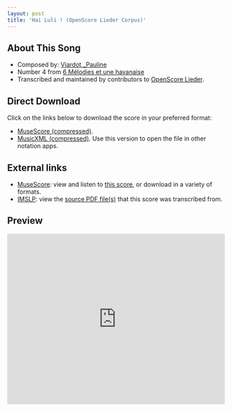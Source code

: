 ```yaml
---
layout: post
title: 'Hai Luli ! (OpenScore Lieder Corpus)'
---
```


## About This Song

- Composed by: [Viardot,_Pauline](https://fourscoreandmore.org/openscore/lieder/Viardot,_Pauline)
- Number 4 from [6 Mélodies et une havanaise](https://fourscoreandmore.org/openscore/lieder/Viardot,_Pauline/6_Mélodies_et_une_havanaise)
- Transcribed and maintained by contributors to [OpenScore Lieder].

[OpenScore Lieder]: https://musescore.com/openscore-lieder-corpus

## Direct Download

Click on the links below to download the score in your preferred format:
- [MuseScore (compressed)](https://github.com/openscore/lieder/blob/main/scores/Viardot,_Pauline/6_Mélodies_et_une_havanaise/4_Hai_Luli_!/lc6639381.mscz?raw=true).
- [MusicXML (compressed)](https://github.com/openscore/lieder/blob/main/scores/Viardot,_Pauline/6_Mélodies_et_une_havanaise/4_Hai_Luli_!/lc6639381.mxl?raw=true). Use this version to open the file in other notation apps.

## External links

- [MuseScore]: view and listen to [this score][MuseScore], or download in a variety of formats.
- [IMSLP]: view the [source PDF file(s)][IMSLP] that this score was transcribed from.

[MuseScore]: https://musescore.com/score/6639381
[IMSLP]: https://imslp.org/wiki/Special:ReverseLookup/557089

## Preview

<iframe width="100%" height="394" src="https://musescore.com/openscore-lieder-corpus/scores/6639381/embed" frameborder="0" allowfullscreen allow="autoplay; fullscreen"></iframe>
